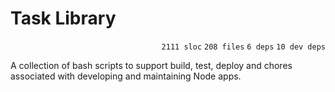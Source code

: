 # Task Library

<p align="right"><code>2111 sloc</code>&nbsp;<code>208 files</code>&nbsp;<code>6 deps</code>&nbsp;<code>10 dev deps</code></p>

A collection of bash scripts to support build, test, deploy and chores associated with developing and maintaining Node apps.

<br />

<!-- START doctoc -->
<!-- END doctoc -->

